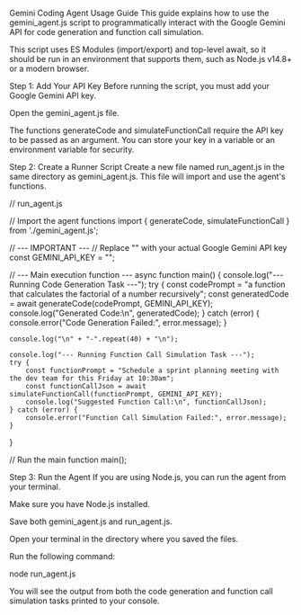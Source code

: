 Gemini Coding Agent Usage Guide
This guide explains how to use the gemini_agent.js script to programmatically interact with the Google Gemini API for code generation and function call simulation.

This script uses ES Modules (import/export) and top-level await, so it should be run in an environment that supports them, such as Node.js v14.8+ or a modern browser.

Step 1: Add Your API Key
Before running the script, you must add your Google Gemini API key.

Open the gemini_agent.js file.

The functions generateCode and simulateFunctionCall require the API key to be passed as an argument. You can store your key in a variable or an environment variable for security.

Step 2: Create a Runner Script
Create a new file named run_agent.js in the same directory as gemini_agent.js. This file will import and use the agent's functions.

// run_agent.js

// Import the agent functions
import { generateCode, simulateFunctionCall } from './gemini_agent.js';

// --- IMPORTANT ---
// Replace "" with your actual Google Gemini API key
const GEMINI_API_KEY = "";

// --- Main execution function ---
async function main() {
    console.log("--- Running Code Generation Task ---");
    try {
        const codePrompt = "a function that calculates the factorial of a number recursively";
        const generatedCode = await generateCode(codePrompt, GEMINI_API_KEY);
        console.log("Generated Code:\n", generatedCode);
    } catch (error) {
        console.error("Code Generation Failed:", error.message);
    }

    console.log("\n" + "-".repeat(40) + "\n");

    console.log("--- Running Function Call Simulation Task ---");
    try {
        const functionPrompt = "Schedule a sprint planning meeting with the dev team for this Friday at 10:30am";
        const functionCallJson = await simulateFunctionCall(functionPrompt, GEMINI_API_KEY);
        console.log("Suggested Function Call:\n", functionCallJson);
    } catch (error) {
        console.error("Function Call Simulation Failed:", error.message);
    }
}

// Run the main function
main();

Step 3: Run the Agent
If you are using Node.js, you can run the agent from your terminal.

Make sure you have Node.js installed.

Save both gemini_agent.js and run_agent.js.

Open your terminal in the directory where you saved the files.

Run the following command:

node run_agent.js

You will see the output from both the code generation and function call simulation tasks printed to your console.